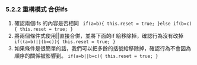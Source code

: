 
### 5.2.2 重構模式 合併ifs

1. 確認兩個ifs 的內容是否相同
` if(a=b){
    this.reset = true;
}else if(b=c){
    this.reset = true;
}`
2. 將兩個條件式使用||直接合併，並將下面的if 給移除掉，確認行為沒有改掉
` if((a=b)||(b=c)){
    this.reset = true;
}`
3. 如果條件是很簡單的話，我們可以把多餘的括號給移除掉，確認行為不會因為順序的關係被影響到。
`if(a=b||b=c){
    this.reset = true;
}`